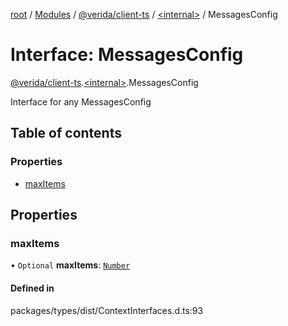 [root](../README.md) / [Modules](../modules.md) / [@verida/client-ts](../modules/verida_client_ts.md) / [<internal\>](../modules/verida_client_ts._internal_.md) / MessagesConfig

# Interface: MessagesConfig

[@verida/client-ts](../modules/verida_client_ts.md).[<internal\>](../modules/verida_client_ts._internal_.md).MessagesConfig

Interface for any MessagesConfig

## Table of contents

### Properties

- [maxItems](verida_client_ts._internal_.MessagesConfig.md#maxitems)

## Properties

### maxItems

• `Optional` **maxItems**: [`Number`](../modules/verida_client_ts._internal_.md#number)

#### Defined in

packages/types/dist/ContextInterfaces.d.ts:93
